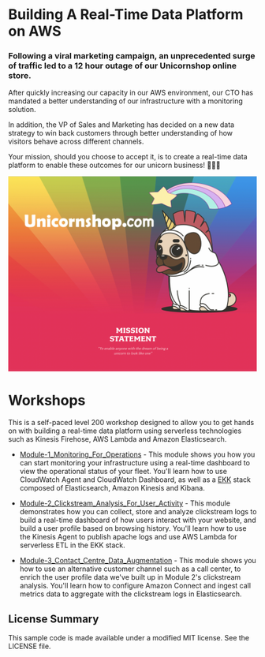 # Building A Real-Time Data Platform on AWS

<h3>
Following a viral marketing campaign, an unprecedented surge of traffic led to a 12 hour outage of our Unicornshop online store. 
</h3>

After quickly increasing our capacity in our AWS environment, our CTO has mandated a better understanding of our infrastructure with a monitoring solution.

In addition, the VP of Sales and Marketing has decided on a new data strategy to win back customers through better understanding of how visitors behave across different channels.

Your mission, should you choose to accept it, is to create a real-time data platform to enable these outcomes for our unicorn business! 🦄🦄🦄 


![splash](images/splash.png)

# Workshops
This is a self-paced level 200 workshop designed to allow you to get hands on with building a real-time data platform using serverless technologies such as Kinesis Firehose, AWS Lambda and Amazon Elasticsearch.


+ [Module-1_Monitoring_For_Operations](https://github.com/aws-samples/building-a-realtime-data-platform-workshop/tree/master/Module-1_Monitoring_For_Operations) - This module shows you how you can start monitoring your infrastructure using a real-time dashboard to view the operational status of your fleet. You'll learn how to use CloudWatch Agent and CloudWatch Dashboard, as well as a [EKK](https://aws.amazon.com/blogs/devops/from-elk-stack-to-ekk-aggregating-and-analyzing-apache-logs-with-amazon-elasticsearch-service-amazon-kinesis-and-kibana/) stack composed of Elasticsearch, Amazon Kinesis and Kibana.

+ [Module-2_Clickstream_Analysis_For_User_Activity](https://github.com/aws-samples/building-a-realtime-data-platform-workshop/tree/master/Module-2_Clickstream_Analysis_For_User_Activity) - This module demonstrates how you can collect, store and analyze clickstream logs to build a real-time dashboard of how users interact with your website, and build a user profile based on browsing history. You'll learn how to use the Kinesis Agent to publish apache logs and use AWS Lambda for serverless ETL in the EKK stack.

+ [Module-3_Contact_Centre_Data_Augmentation](https://github.com/aws-samples/building-a-realtime-data-platform-workshop/tree/master/Module-3_Contact_Centre_Data_Augmentation) - This module shows you how to use an alternative customer channel such as a call center, to enrich the user profile data we've built up in Module 2's clickstream analysis. You'll learn how to configure Amazon Connect and ingest call metrics data to aggregate with the clickstream logs in Elasticsearch.

## License Summary

This sample code is made available under a modified MIT license. See the LICENSE file.
